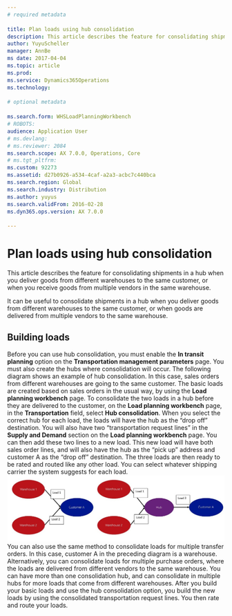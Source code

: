 ```yaml
---
# required metadata

title: Plan loads using hub consolidation
description: This article describes the feature for consolidating shipments in a hub when you deliver goods from different warehouses to the same customer, or when you receive goods from multiple vendors in the same warehouse.
author: YuyuScheller
manager: AnnBe
ms date: 2017-04-04
ms.topic: article
ms.prod: 
ms.service: Dynamics365Operations
ms.technology: 

# optional metadata

ms.search.form: WHSLoadPlanningWorkbench
# ROBOTS: 
audience: Application User
# ms.devlang: 
# ms.reviewer: 2084
ms.search.scope: AX 7.0.0, Operations, Core
# ms.tgt_pltfrm: 
ms.custom: 92273
ms.assetid: d27b0926-a534-4caf-a2a3-acbc7c440bca
ms.search.region: Global
ms.search.industry: Distribution
ms.author: yuyus
ms.search.validFrom: 2016-02-28
ms.dyn365.ops.version: AX 7.0.0

---
```


# Plan loads using hub consolidation

This article describes the feature for consolidating shipments in a hub when you deliver goods from different warehouses to the same customer, or when you receive goods from multiple vendors in the same warehouse.

It can be useful to consolidate shipments in a hub when you deliver goods from different warehouses to the same customer, or when goods are delivered from multiple vendors to the same warehouse.

## Building loads
Before you can use hub consolidation, you must enable the **In transit planning** option on the **Transportation management parameters** page. You must also create the hubs where consolidation will occur. The following diagram shows an example of hub consolidation. In this case, sales orders from different warehouses are going to the same customer. The basic loads are created based on sales orders in the usual way, by using the **Load planning workbench** page. To consolidate the two loads in a hub before they are delivered to the customer, on the **Load planning workbench** page, in the **Transportation** field, select **Hub consolidation**. When you select the correct hub for each load, the loads will have the hub as the “drop off” destination. You will also have two “transportation request lines” in the **Supply and Demand** section on the **Load planning workbench** page. You can then add these two lines to a new load. This new load will have both sales order lines, and will also have the hub as the “pick up” address and customer A as the “drop off” destination. The three loads are then ready to be rated and routed like any other load. You can select whatever shipping carrier the system suggests for each load. [![Hub consolidation](./media/hubconsol.jpg)](./media/hubconsol.jpg) You can also use the same method to consolidate loads for multiple transfer orders. In this case, customer A in the preceding diagram is a warehouse. Alternatively, you can consolidate loads for multiple purchase orders, where the loads are delivered from different vendors to the same warehouse. You can have more than one consolidation hub, and can consolidate in multiple hubs for more loads that come from different warehouses. After you build your basic loads and use the hub consolidation option, you build the new loads by using the consolidated transportation request lines. You then rate and route your loads.

